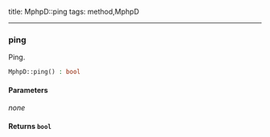 title: MphpD::ping
tags: method,MphpD

---

<div class="method">
<h3 class="method-name">ping</h3>
<p>Ping.<br></p>

```php
MphpD::ping() : bool
```

#### Parameters

*none*


#### Returns `bool`




</div>